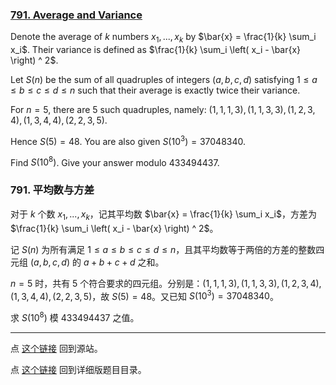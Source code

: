 ### [791. Average and Variance](https://projecteuler.net/problem=791)

Denote the average of $k$ numbers $x_1, ..., x_k$ by $\bar{x} = \frac{1}{k} \sum_i x_i$. Their variance is defined as $\frac{1}{k} \sum_i \left( x_i - \bar{x} \right) ^ 2$.

Let $S(n)$ be the sum of all quadruples of integers $(a,b,c,d)$ satisfying $1 \leq a \leq b \leq c \leq d \leq n$ such that their average is exactly twice their variance.

For $n=5$, there are $5$ such quadruples, namely: $(1, 1, 1, 3), (1, 1, 3, 3), (1, 2, 3, 4), (1, 3, 4, 4), (2, 2, 3, 5)$.

Hence $S(5)=48$. You are also given $S(10^3)=37048340$.

Find $S(10^8)$. Give your answer modulo $433494437$.

### 791. 平均数与方差

对于 $k$ 个数 $x_1, ..., x_k$，记其平均数 $\bar{x} = \frac{1}{k} \sum_i x_i$，方差为 $\frac{1}{k} \sum_i \left( x_i - \bar{x} \right) ^ 2$。

记 $S(n)$ 为所有满足 $1 \leq a \leq b \leq c \leq d \leq n$，且其平均数等于两倍的方差的整数四元组 $(a,b,c,d)$ 的 $a + b + c + d$ 之和。

$n = 5$ 时，共有 $5$ 个符合要求的四元组。分别是：$(1, 1, 1, 3), (1, 1, 3, 3), (1, 2, 3, 4), (1, 3, 4, 4), (2, 2, 3, 5)$，故 $S(5)=48$。又已知 $S(10^3)=37048340$。

求 $S(10^8)$ 模 $433494437$ 之值。

---

点 [这个链接](https://fsy-juruo.github.io/pe-chinese-translation/) 回到源站。

点 [这个链接](https://fsy-juruo.github.io/pe-chinese-translation/detailed_content_archives.html) 回到详细版题目目录。